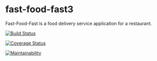 # fast-food-fast3
Fast-Food-Fast is a food delivery service application for a restaurant.

[![Build Status](https://travis-ci.org/softwareengineering2019/fast-food-fast.svg?branch=challenge3_api)](https://travis-ci.org/softwareengineering2019/fast-food-fast)

[![Coverage Status](https://coveralls.io/repos/github/softwareengineering2019/fast-food-fast/badge.png?branch=challenge3_api)](https://coveralls.io/github/softwareengineering2019/fast-food-fast?branch=challenge3_api)

[![Maintainability](https://api.codeclimate.com/v1/badges/b8f7a2b1c97bdd54b255/maintainability)](https://codeclimate.com/github/softwareengineering2019/fast-food-fast/maintainability)


